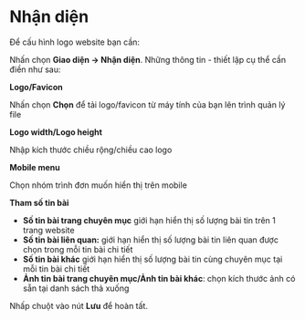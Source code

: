 # Nhận diện

Để cấu hình logo website bạn cần:

Nhấn chọn **Giao diện -> Nhận diện**. Những thông tin - thiết lập cụ thể cần điền như sau:

**Logo/Favicon**

Nhấn chọn **Chọn** để tải logo/favicon từ máy tính của bạn lên trình quản lý file

**Logo width/Logo height**

Nhập kích thước chiều rộng/chiều cao logo

**Mobile menu**

Chọn nhóm trình đơn muốn hiển thị trên mobile

**Tham số tin bài**

- **Số tin bài trang chuyên mục** giới hạn hiển thị số lượng bài tin trên 1 trang website
- **Số tin bài liên quan:** giới hạn hiển thị số lượng bài tin liên quan được chọn trong mỗi tin bài chi tiết
- **Số tin bài khác** giới hạn hiển thị số lượng bài tin cùng chuyên mục tại mỗi tin bài chi tiết
- **Ảnh tin bài trang chuyên mục/Ảnh tin bài khác**: chọn kích thước ảnh có sẵn tại danh sách thả xuống

Nhấp chuột vào nút **Lưu** để hoàn tất.
